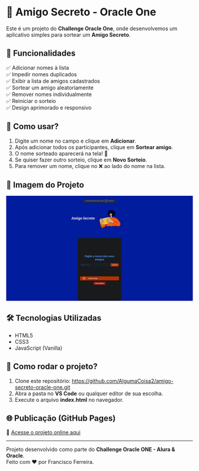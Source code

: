 # 🎁 Amigo Secreto - Oracle One

Este é um projeto do **Challenge Oracle One**, onde desenvolvemos um aplicativo simples para sortear um **Amigo Secreto**.

## 📌 Funcionalidades
✅ Adicionar nomes à lista  
✅ Impedir nomes duplicados  
✅ Exibir a lista de amigos cadastrados  
✅ Sortear um amigo aleatoriamente  
✅ Remover nomes individualmente  
✅ Reiniciar o sorteio  
✅ Design aprimorado e responsivo  

## 🚀 Como usar?
1. Digite um nome no campo e clique em **Adicionar**.
2. Após adicionar todos os participantes, clique em **Sortear amigo**.
3. O nome sorteado aparecerá na tela! 🎉
4. Se quiser fazer outro sorteio, clique em **Novo Sorteio**.
5. Para remover um nome, clique no ❌ ao lado do nome na lista.

## 📸 Imagem do Projeto
![Amigo Secreto](assets/amigo-secreto-preview.png)

## 🛠 Tecnologias Utilizadas
- HTML5
- CSS3
- JavaScript (Vanilla)

## 📂 Como rodar o projeto?
1. Clone este repositório: https://github.com/AlgumaCoisa2/amigo-secreto-oracle-one.git
2. Abra a pasta no **VS Code** ou qualquer editor de sua escolha.
3. Execute o arquivo **index.html** no navegador.

## 🌐 Publicação (GitHub Pages)
🔗 [Acesse o projeto online aqui](https://algumacoisa2.github.io/amigo-secreto-oracle-one/)

---
Projeto desenvolvido como parte do **Challenge Oracle ONE - Alura & Oracle**.  
Feito com ❤️ por Francisco Ferreira.
